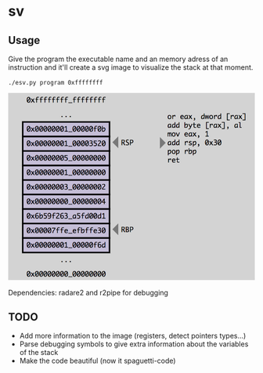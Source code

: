 # sv

## Usage

Give the program the executable name and an memory adress of an instruction and it'll create a svg image to visualize
the stack at that moment.

```
./esv.py program 0xffffffff
```

![](fig.png?raw=true)

Dependencies: radare2 and r2pipe for debugging

## TODO

* Add more information to the image (registers, detect pointers types...)
* Parse debugging symbols to give extra information about the variables of the stack
* Make the code beautiful (now it spaguetti-code)
